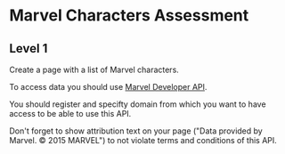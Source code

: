 # Marvel Characters Assessment

## Level 1
Create a page with a list of Marvel characters.

To access data you should use [Marvel Developer API](http://developer.marvel.com/docs#!/public/getCreatorCollection_get_0).

You should register and specifty domain from which you want to have access to be able to use this API.

Don't forget to show attribution text on your page ("Data provided by Marvel. © 2015 MARVEL") to not violate terms and conditions of this API.
